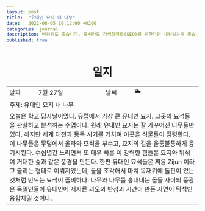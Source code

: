 ```yaml
---
layout: post
title:  "유대인 묘지 내 나무"
date:   2021-08-05 10:12:00 +0200
categories: journal
description: 비워둬도 좋습니다. 혹시라도 검색최적화(SEO)를 원한다면 채워넣는게 좋습니다.
published: true
---
```

 
<h1 style='text-align:center;font-weight:bold;'>일지</h1>

<table>

  <tr>
    <td style="width: 15%;" >날짜</td>
    <td style="width: 35%;" >7월 27일</td>
    <td style="width: 15%;" >날씨</td>
    <td style="width: 35%;" >&#127781; </td>
  </tr>
  <tr><td colspan=4> 주제: 유대인 묘지 내 나무 </td></tr>
  <tr><td colspan=4 class="notes">오늘은 학교 답사날이었다. 유럽에서 가장 큰 유대인 묘지. 그곳의 묘석들을 관찰하고 분석하는 수업이다. 원래 유대인 묘지는 잘 가꾸어진 나무들만 있다. 하지만 세계 대전과 동독 시기를 거치며 이곳을 식물들이 점령한다. 이 나무들은 무덤에서 올라와 묘석을 부수고, 묘지의 길을 울퉁불퉁하게 융기시킨다. 수십년간 느리면서 또 매우 빠른 이 강력한 힘들은 묘지와 뒤섞여 거대한 숲과 같은 풍경을 만든다. 한편 유대인 묘석들은 찌윤 Zijun 이라고 불리는 형태로 이뤄져있는데, 돌을 조각해서 마치 목재위에 돌판이 있는 것처럼 만드는 묘석이 즐비하다. 나무와 나무를 흉내내는 돌들 사이의 풍광은 독일인들이 유대인에 저지른 과오와 반성과 시간이 만든 자연이 뒤섞인 융합체일 것이다.
</td></tr>
</table>




